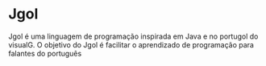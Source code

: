 # Jgol

Jgol é uma linguagem de programação inspirada em Java e no portugol do visualG.
O objetivo do Jgol é facilitar o aprendizado de programação para falantes do português
